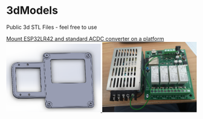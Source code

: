 # 3dModels
Public 3d STL Files - feel free to use

[Mount ESP32LR42 and standard ACDC converter on a platform<br>
<img src="https://github.com/rkelectronic/3dModels/blob/master/ESP32LR42/ESP32LR42.PNG" width="250">
<img src="https://github.com/rkelectronic/3dModels/blob/master/ESP32LR42/ESP32LR42.jpg" width="250">](https://github.com/rkelectronic/3dModels/tree/master/ESP32LR42)<br>
